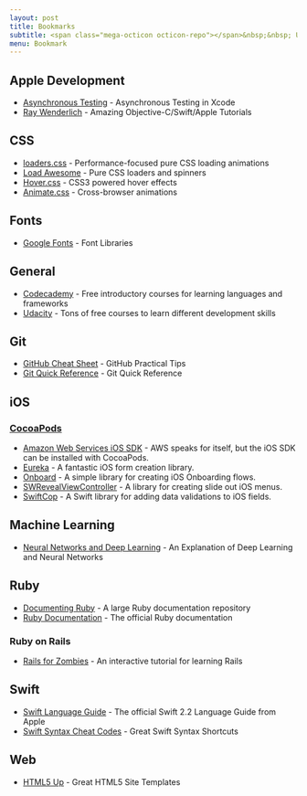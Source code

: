 ```yaml
---
layout: post
title: Bookmarks
subtitle: <span class="mega-octicon octicon-repo"></span>&nbsp;&nbsp; Useful Documentation and Links
menu: Bookmark
---
```


## Apple Development
- [Asynchronous Testing](https://medium.com/swift-programming/asynchronous-testing-e52db1b9b1fb#.a7x0rgqil) - Asynchronous Testing in Xcode
- [Ray Wenderlich](https://www.raywenderlich.com/) - Amazing Objective-C/Swift/Apple Tutorials

## CSS
- [loaders.css](https://connoratherton.com/loaders) - Performance-focused pure CSS loading animations
- [Load Awesome](http://github.danielcardoso.net/load-awesome/animations.html) - Pure CSS loaders and spinners
- [Hover.css](http://ianlunn.github.io/Hover/) - CSS3 powered hover effects
- [Animate.css](https://github.com/daneden/animate.css) - Cross-browser animations

## Fonts
- [Google Fonts](https://www.google.com/fonts) - Font Libraries

## General
- [Codecademy](https://www.codecademy.com/) - Free introductory courses for learning languages and frameworks
- [Udacity](https://www.udacity.com/) - Tons of free courses to learn different development skills

## Git
- [GitHub Cheat Sheet](https://github.com/tiimgreen/github-cheat-sheet) - GitHub Practical Tips
- [Git Quick Reference](http://jonas.nitro.dk/git/quick-reference.html) - Git Quick Reference

## iOS

### [CocoaPods](https://github.com/CocoaPods/CocoaPods)
- [Amazon Web Services iOS SDK](https://github.com/aws/aws-sdk-ios) - AWS speaks for itself, but the iOS SDK can be installed with CocoaPods.
- [Eureka](https://github.com/xmartlabs/Eureka) - A fantastic iOS form creation library.
- [Onboard](https://github.com/mamaral/Onboard) - A simple library for creating iOS Onboarding flows.
- [SWRevealViewController](https://github.com/John-Lluch/SWRevealViewController) - A library for creating slide out iOS menus.
- [SwiftCop](https://github.com/andresinaka/SwiftCop) - A Swift library for adding data validations to iOS fields.

## Machine Learning
- [Neural Networks and Deep Learning](http://neuralnetworksanddeeplearning.com) - An Explanation of Deep Learning and Neural Networks

## Ruby
- [Documenting Ruby](http://ruby-doc.org/) - A large Ruby documentation repository
- [Ruby Documentation](http://www.ruby-lang.org/en/documentation/) - The official Ruby documentation

### Ruby on Rails
- [Rails for Zombies](http://railsforzombies.org/) - An interactive tutorial for learning Rails

## Swift
- [Swift Language Guide](https://developer.apple.com/library/ios/documentation/Swift/Conceptual/Swift_Programming_Language/TheBasics.html#//apple_ref/doc/uid/TP40014097-CH5-ID309) - The official Swift 2.2 Language Guide from Apple
- [Swift Syntax Cheat Codes](https://medium.com/swift-programming/swift-syntax-cheat-codes-9ce4ab4bc82e#.bsp6xsywr) - Great Swift Syntax Shortcuts

## Web
- [HTML5 Up](https://html5up.net/) - Great HTML5 Site Templates
